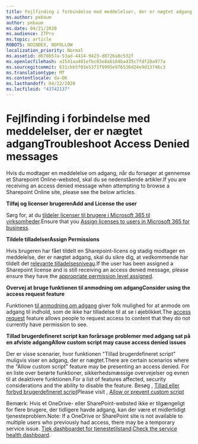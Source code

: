 ```yaml
---
title: Fejlfinding i forbindelse med meddelelser, der er nægtet adgang
ms.author: pebaum
author: pebaum
ms.date: 04/21/2020
ms.audience: ITPro
ms.topic: article
ROBOTS: NOINDEX, NOFOLLOW
localization_priority: Normal
ms.assetid: d678b57a-53ad-4414-9423-d8726a0c532f
ms.openlocfilehash: a1541aa401efbc03e8a6104ba435c7fdf20a977a
ms.sourcegitcommit: 631cbb5f03e5371f0995e976536d24e9d13746c3
ms.translationtype: MT
ms.contentlocale: da-DK
ms.lasthandoff: 04/22/2020
ms.locfileid: "43742137"
---
```

# <a name="troubleshoot-access-denied-messages"></a><span data-ttu-id="34b0b-102">Fejlfinding i forbindelse med meddelelser, der er nægtet adgang</span><span class="sxs-lookup"><span data-stu-id="34b0b-102">Troubleshoot Access Denied messages</span></span>

<span data-ttu-id="34b0b-103">Hvis du modtager en meddelelse om adgang, når du forsøger at gennemse et Sharepoint Online-websted, skal du se nedenstående artikler.</span><span class="sxs-lookup"><span data-stu-id="34b0b-103">If you are receiving an access denied message when attempting to browse a Sharepoint Online site, please see the below articles.</span></span>

<span data-ttu-id="34b0b-104">**Tilføj og licenser brugeren**</span><span class="sxs-lookup"><span data-stu-id="34b0b-104">**Add and License the user**</span></span>

<span data-ttu-id="34b0b-105">Sørg for, at du [tildeler licenser til brugere i Microsoft 365 til virksomheder](https://docs.microsoft.com/office365/admin/subscriptions-and-billing/assign-licenses-to-users?view=o365-worldwide&amp;tabs=One).</span><span class="sxs-lookup"><span data-stu-id="34b0b-105">Ensure that you [Assign licenses to users in Microsoft 365 for business](https://docs.microsoft.com/office365/admin/subscriptions-and-billing/assign-licenses-to-users?view=o365-worldwide&amp;tabs=One).</span></span>

<span data-ttu-id="34b0b-106">**Tildele tilladelser**</span><span class="sxs-lookup"><span data-stu-id="34b0b-106">**Assign Permissions**</span></span>

<span data-ttu-id="34b0b-107">Hvis brugeren har fået tildelt en Sharepoint-licens og stadig modtager en meddelelse, der er nægtet adgang, skal du sikre dig, at vedkommende har tildelt det [relevante tilladelsesniveau](https://docs.microsoft.com/sharepoint/understanding-permission-levels).</span><span class="sxs-lookup"><span data-stu-id="34b0b-107">If the user has been assigned a Sharepoint license and is still receiving an access denied message, please ensure they have the [appropriate permission level assigned](https://docs.microsoft.com/sharepoint/understanding-permission-levels).</span></span>

<span data-ttu-id="34b0b-108">**Overvej at bruge funktionen til anmodning om adgang**</span><span class="sxs-lookup"><span data-stu-id="34b0b-108">**Consider using the access request feature**</span></span>

<span data-ttu-id="34b0b-109">Funktionen [til anmodning om adgang](https://support.office.com/article/Set-up-and-manage-access-requests-94B26E0B-2822-49D4-929A-8455698654B3) giver folk mulighed for at anmode om adgang til indhold, som de ikke har tilladelse til at se i øjeblikket.</span><span class="sxs-lookup"><span data-stu-id="34b0b-109">The [access request](https://support.office.com/article/Set-up-and-manage-access-requests-94B26E0B-2822-49D4-929A-8455698654B3) feature allows people to request access to content that they do not currently have permission to see.</span></span> 

<span data-ttu-id="34b0b-110">**Tillad brugerdefineret script kan forårsage problemer med adgang sat på en afviste adgang**</span><span class="sxs-lookup"><span data-stu-id="34b0b-110">**Allow custom script may cause access denied issues**</span></span>

<span data-ttu-id="34b0b-111">Der er visse scenarier, hvor funktionen "Tillad brugerdefineret script" muligvis viser en adgang, der er nægtet.</span><span class="sxs-lookup"><span data-stu-id="34b0b-111">There are certain scenarios where the "Allow custom script" feature may be presenting an access denied.</span></span> <span data-ttu-id="34b0b-112">For en liste over berørte funktioner, sikkerhedsmæssige overvejelser og evnen til at deaktivere funktionen.</span><span class="sxs-lookup"><span data-stu-id="34b0b-112">For a list of features affected, security considerations and the ability to disable the feature.</span></span> <span data-ttu-id="34b0b-113">Besøg , [Tillad eller forbyd brugerdefineret script](https://docs.microsoft.com/sharepoint/allow-or-prevent-custom-script)</span><span class="sxs-lookup"><span data-stu-id="34b0b-113">Please visit , [Allow or prevent custom script](https://docs.microsoft.com/sharepoint/allow-or-prevent-custom-script)</span></span>

<span data-ttu-id="34b0b-114">Bemærk: Hvis et OneDrive- eller SharePoint-websted ikke er tilgængeligt for flere brugere, der tidligere havde adgang, kan der være et midlertidigt tjenesteproblem.</span><span class="sxs-lookup"><span data-stu-id="34b0b-114">Note: If a OneDrive or SharePoint site is not available to multiple users who previously had access, there may be a temporary service issue.</span></span> <span data-ttu-id="34b0b-115">[Tjek dashboardet for tjenestetilstand](https://portal.office.com/adminportal/home#/servicehealth).</span><span class="sxs-lookup"><span data-stu-id="34b0b-115">[Check the service health dashboard](https://portal.office.com/adminportal/home#/servicehealth).</span></span>


  

